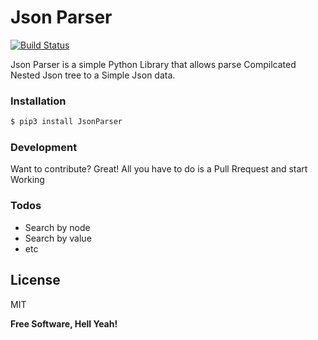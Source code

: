 # Json Parser


[![Build Status](https://travis-ci.org/joemccann/dillinger.svg?branch=master)](https://travis-ci.org/joemccann/dillinger)

Json Parser is a simple Python Library that allows parse Compilcated Nested Json tree to a Simple Json data.

### Installation


```sh
$ pip3 install JsonParser
```

### Development

Want to contribute? Great!
All you have to do is a Pull Rrequest and start Working

### Todos

 - Search by node
 - Search by value
 - etc

License
----

MIT


**Free Software, Hell Yeah!**
